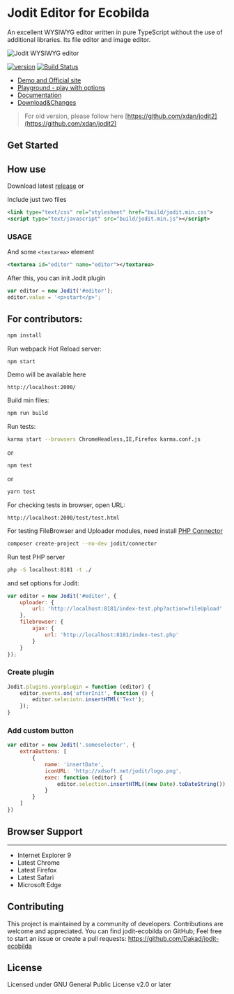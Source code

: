 # Jodit Editor for Ecobilda

An excellent WYSIWYG editor written in pure TypeScript without the use of additional libraries. Its file editor and image editor.

![Jodit WYSIWYG editor](https://raw.githubusercontent.com/xdan/jodit/master/examples/assets/logo.png)

[![version](https://badge.fury.io/gh/Dakad%2Fjodit-ecobilda.svg)](https://badge.fury.io/for/gh/Dakad/jodit-ecobilda)
[![Build Status](https://travis-ci.org/Dakad/jodit-ecobilda.svg?branch=master)](https://travis-ci.org/Dakad/jodit-ecobilda)

 * [Demo and Official site](https://xdsoft.net/jodit/)
 * [Playground - play with options](https://xdsoft.net/jodit/play.html)
 * [Documentation](https://xdsoft.net/jodit/doc/)
 * [Download&Changes](https://github.com/xdan/jodit/releases)
 
> For old version, please follow here [https://github.com/xdan/jodit2](https://github.com/xdan/jodit2)

## Get Started
## How use
Download latest [release](https://github.com/Dakad/jodit-ecobilda/releases) or

Include just two files

```xml
<link type="text/css" rel="stylesheet" href="build/jodit.min.css">
<script type="text/javascript" src="build/jodit.min.js"></script>
```

### USAGE

And some `<textarea>` element

```xml
<textarea id="editor" name="editor"></textarea>
```
After this, you can init Jodit plugin

```javascript
var editor = new Jodit('#editor');
editor.value = '<p>start</p>';
```

## For contributors:
```bash
npm install
```

Run webpack Hot Reload server:
```bash
npm start
```
Demo will be available here
```
http://localhost:2000/
```

Build min files:
```bash
npm run build
```

Run tests:
```bash
karma start --browsers ChromeHeadless,IE,Firefox karma.conf.js
```
or
```bash
npm test
```
or
```bash
yarn test
```

For checking tests in browser, open URL:
```
http://localhost:2000/test/test.html
```

For testing FileBrowser and Uploader modules, need install [PHP Connector](https://github.com/xdan/jodit-connectors)
```bash
composer create-project --no-dev jodit/connector
```
Run test PHP server
```bash
php -S localhost:8181 -t ./
```

and set options for Jodit:
```javascript
var editor = new Jodit('#editor', {
    uploader: {
        url: 'http://localhost:8181/index-test.php?action=fileUpload'
    },
    filebrowser: {
        ajax: {
            url: 'http://localhost:8181/index-test.php'
        }
    }
});
```

### Create plugin

```javascript
Jodit.plugins.yourplugin = function (editor) {
    editor.events.on('afterInit', function () {
        editor.seleciotn.insertHTMl('Text');
    });
}
```

### Add custom button
```javascript
var editor = new Jodit('.someselector', {
    extraButtons: [
        {
            name: 'insertDate',
            iconURL: 'http://xdsoft.net/jodit/logo.png',
            exec: function (editor) {
                editor.selection.insertHTML((new Date).toDateString());
            }
        }
    ]
})
```

## Browser Support
______________________
* Internet Explorer 9
* Latest Chrome
* Latest Firefox
* Latest Safari
* Microsoft Edge


## Contributing

This project is maintained by a community of developers. 
Contributions are welcome and appreciated. You can find jodit-ecobilda on GitHub;
Feel free to start an issue or create a pull requests:
https://github.com/Dakad/jodit-ecobilda

## License

Licensed under GNU General Public License v2.0 or later


